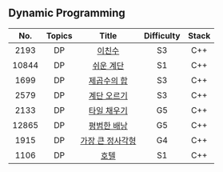 ## Dynamic Programming

|  No.  |  Topics   |                                         Title                                         | Difficulty | Stack  |
| :---: | :-------: | :-----------------------------------------------------------------------------------: | :--------: | :----: |
| 2193  |    DP     |   [이친수](https://github.com/kim-wonjin/Problem-solving/blob/master/BOJ/DP/2193.cpp)    |     S3     |  C++   |
| 10844 |    DP     | [쉬운 계단](https://github.com/kim-wonjin/Problem-solving/blob/master/BOJ/DP/10844.cpp)  |     S1     |  C++   |
| 1699  |    DP     | [제곱수의 합](https://github.com/kim-wonjin/Problem-solving/blob/master/BOJ/DP/1699.cpp) |     S3     |  C++   |
| 2579  |    DP     | [계단 오르기](https://github.com/kim-wonjin/Problem-solving/blob/master/BOJ/DP/2579.cpp) |     S3     |  C++   |
| 2133  |    DP     | [타일 채우기](https://github.com/kim-wonjin/Problem-solving/blob/master/BOJ/DP/2133.cpp) |     G5     |  C++   |
| 12865 |    DP     | [평범한 배낭](https://github.com/kim-wonjin/Problem-solving/blob/master/BOJ/DP/12865.cpp) |    G5    |  C++   |
| 1915  |    DP     | [가장 큰 정사각형](https://github.com/kim-wonjin/Problem-solving/blob/master/BOJ/DP/1915.cpp) |   G4   |  C++  |
| 1106  |    DP     | [호텔](https://github.com/kim-wonjin/Problem-solving/blob/master/BOJ/1106.cpp) |     S1     |  C++  |